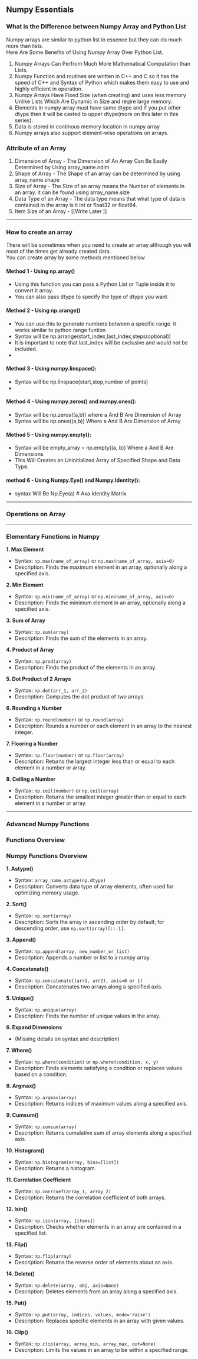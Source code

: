 ## Numpy Essentials

### What is the Difference between Numpy Array and Python List
Numpy arrays are similar to python list in essence but they can do much more than lists.\
Here Are Some Benefits of Using Numpy Array Over Python List.
1. Numpy Arrays Can Perfrom Much More Mathematical Computation than Lists.
2. Numpy Function and routines are written in C++ and C so it has the speed of C++ and Syntax of Python which makes them easy to use and highly efficient in operation.
3. Numpy Arrays Have Fixed Size (when creating) and uses less memory Unlike Lists Which Are Dynamic in Size and reqire large memory.
4. Elements in numpy array must have same dtype and if you put other dtype then it will be casted to upper dtype(more on this later in this series).
5. Data is stored in continous memory location in numpy array
6. Numpy arrays also support element-wise operations on arrays.

### Attribute of an Array
1. Dimension of Array - The Dimension of An Array Can Be Easily Determined by Using array_name.ndim
2. Shape of Array - The Shape of an array can be determined by using array_name.shape
3. Size of Array - The Size of an array means the Number of elements in an array. it can be found using array_name.size
4. Data Type of an Array - The data type means that what type of data is contained in the array is it int or float32 or float64.
5. Item Size of an Array - [[Write Later ]]

___________________________


### How to create an array 
There will be sometimes when you need to create an array although you will most of the times get already created data.\
You can create array by some methods mentioned below

#### Method 1 - Using np.array()
- Using this function you can pass a Python List or Tuple inside it to convert it array.
- You can also pass dtype to specify the type of dtype you want

#### Method 2 - Using np.arange()
- You can use this to generate numbers between a specific range. it works similar to python range funtion
- Syntax will be np.arrange(start_index,last_index,steps(optional))
- It is important to note that last_index will be exclusive and would not be included.
- 

#### Method 3 - Using numpy.linspace():
- Syntax will be np.linspace(start,stop,number of points)
- 

#### Method 4 - Using numpy.zeros() and numpy.ones():
- Syntax will be np.zeros((a,b)) where a And B Are Dimension of Array
- Syntax will be np.ones((a,b)) Where a And B Are Dimension of Array

#### Method 5 - Using numpy.empty():
- Syntax will be empty_array = np.empty((a, b)) Where a And B Are Dimensions
- This Will Creates an Uninitialized Array of Specified Shape and Data Type.

#### method 6 - Using Numpy.Eye() and Numpy.Identity():
- syntax Will Be Np.Eye(a)  # Axa Identity Matrix

_________________________________

### Operations on Array




__________________________________
### Elementary Functions in Numpy

**1. Max Element**
- Syntax: `np.max(name_of_array)` or `np.max(name_of_array, axis=0)`
- Description: Finds the maximum element in an array, optionally along a specified axis.

**2. Min Element**
- Syntax: `np.min(name_of_array)` or `np.min(name_of_array, axis=0)`
- Description: Finds the minimum element in an array, optionally along a specified axis.

**3. Sum of Array**
- Syntax: `np.sum(array)`
- Description: Finds the sum of the elements in an array.

**4. Product of Array**
- Syntax: `np.prod(array)`
- Description: Finds the product of the elements in an array.

**5. Dot Product of 2 Arrays**
- Syntax: `np.dot(arr_1, arr_2)`
- Description: Computes the dot product of two arrays.

**6. Rounding a Number**
- Syntax: `np.round(number)` or `np.round(array)`
- Description: Rounds a number or each element in an array to the nearest integer.

**7. Flooring a Number**
- Syntax: `np.floor(number)` or `np.floor(array)`
- Description: Returns the largest integer less than or equal to each element in a number or array.

**8. Ceiling a Number**
- Syntax: `np.ceil(number)` or `np.ceil(array)`
- Description: Returns the smallest integer greater than or equal to each element in a number or array.






________________________________________________
### Advanced Numpy Functions
### Functions Overview

### Numpy Functions Overview

**1. Astype()**
- Syntax: `array_name.astype(np.dtype)`
- Description: Converts data type of array elements, often used for optimizing memory usage.

**2. Sort()**
- Syntax: `np.sort(array)`
- Description: Sorts the array in ascending order by default; for descending order, use `np.sort(array)[::-1]`.

**3. Append()**
- Syntax: `np.append(array, new_number_or_list)`
- Description: Appends a number or list to a numpy array.

**4. Concatenate()**
- Syntax: `np.concatenate((arr1, arr2), axis=0 or 1)`
- Description: Concatenates two arrays along a specified axis.

**5. Unique()**
- Syntax: `np.unique(array)`
- Description: Finds the number of unique values in the array.

**6. Expand Dimensions**
- (Missing details on syntax and description)

**7. Where()**
- Syntax: `np.where(condition)` or `np.where(condition, x, y)`
- Description: Finds elements satisfying a condition or replaces values based on a condition.

**8. Argmax()**
- Syntax: `np.argmax(array)`
- Description: Returns indices of maximum values along a specified axis.

**9. Cumsum()**
- Syntax: `np.cumsum(array)`
- Description: Returns cumulative sum of array elements along a specified axis.

**10. Histogram()**
- Syntax: `np.histogram(array, bins=[list])`
- Description: Returns a histogram.

**11. Correlation Coefficient**
- Syntax: `np.corrcoef(array_1, array_2)`
- Description: Returns the correlation coefficient of both arrays.

**12. Isin()**
- Syntax: `np.isin(array, [items])`
- Description: Checks whether elements in an array are contained in a specified list.

**13. Flip()**
- Syntax: `np.flip(array)`
- Description: Returns the reverse order of elements about an axis.

**14. Delete()**
- Syntax: `np.delete(array, obj, axis=None)`
- Description: Deletes elements from an array along a specified axis.

**15. Put()**
- Syntax: `np.put(array, indices, values, mode='raise')`
- Description: Replaces specific elements in an array with given values.

**16. Clip()**
- Syntax: `np.clip(array, array_min, array_max, out=None)`
- Description: Limits the values in an array to be within a specified range.




    
